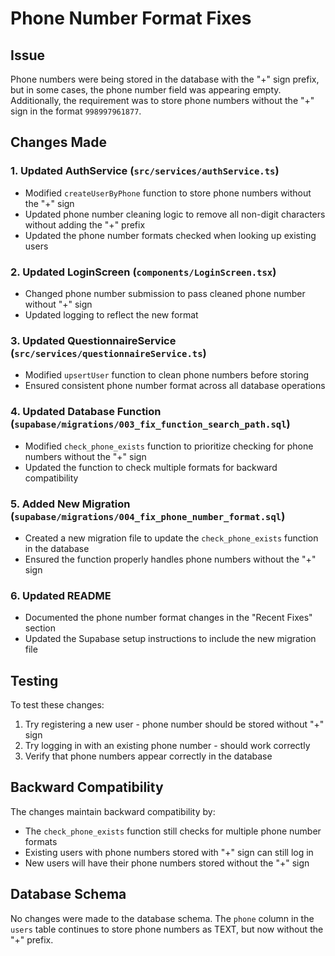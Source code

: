 # Phone Number Format Fixes

## Issue
Phone numbers were being stored in the database with the "+" sign prefix, but in some cases, the phone number field was appearing empty. Additionally, the requirement was to store phone numbers without the "+" sign in the format `998997961877`.

## Changes Made

### 1. Updated AuthService (`src/services/authService.ts`)
- Modified `createUserByPhone` function to store phone numbers without the "+" sign
- Updated phone number cleaning logic to remove all non-digit characters without adding the "+" prefix
- Updated the phone number formats checked when looking up existing users

### 2. Updated LoginScreen (`components/LoginScreen.tsx`)
- Changed phone number submission to pass cleaned phone number without "+" sign
- Updated logging to reflect the new format

### 3. Updated QuestionnaireService (`src/services/questionnaireService.ts`)
- Modified `upsertUser` function to clean phone numbers before storing
- Ensured consistent phone number format across all database operations

### 4. Updated Database Function (`supabase/migrations/003_fix_function_search_path.sql`)
- Modified `check_phone_exists` function to prioritize checking for phone numbers without the "+" sign
- Updated the function to check multiple formats for backward compatibility

### 5. Added New Migration (`supabase/migrations/004_fix_phone_number_format.sql`)
- Created a new migration file to update the `check_phone_exists` function in the database
- Ensured the function properly handles phone numbers without the "+" sign

### 6. Updated README
- Documented the phone number format changes in the "Recent Fixes" section
- Updated the Supabase setup instructions to include the new migration file

## Testing
To test these changes:
1. Try registering a new user - phone number should be stored without "+" sign
2. Try logging in with an existing phone number - should work correctly
3. Verify that phone numbers appear correctly in the database

## Backward Compatibility
The changes maintain backward compatibility by:
- The `check_phone_exists` function still checks for multiple phone number formats
- Existing users with phone numbers stored with "+" sign can still log in
- New users will have their phone numbers stored without the "+" sign

## Database Schema
No changes were made to the database schema. The `phone` column in the `users` table continues to store phone numbers as TEXT, but now without the "+" prefix.